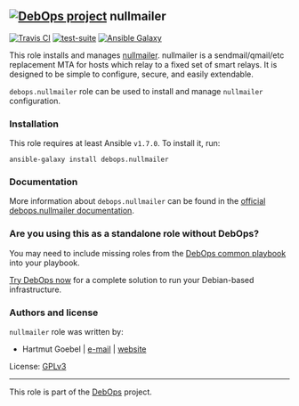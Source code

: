 ## [![DebOps project](http://debops.org/images/debops-small.png)](http://debops.org) nullmailer

[![Travis CI](http://img.shields.io/travis/debops/ansible-nullmailer.svg?style=flat)](http://travis-ci.org/debops/ansible-nullmailer) [![test-suite](http://img.shields.io/badge/test--suite-ansible--nullmailer-blue.svg?style=flat)](https://github.com/debops/test-suite/tree/master/ansible-nullmailer/)  [![Ansible Galaxy](http://img.shields.io/badge/galaxy-debops.nullmailer-660198.svg?style=flat)](https://galaxy.ansible.com/list#/roles/1564)

This role installs and manages
[nullmailer](http://untroubled.org/nullmailer/). nullmailer is a
sendmail/qmail/etc replacement MTA for hosts which relay to a fixed
set of smart relays. It is designed to be simple to configure, secure,
and easily extendable.

`debops.nullmailer` role can be used to install and manage
`nullmailer` configuration.


### Installation

This role requires at least Ansible `v1.7.0`. To install it, run:

    ansible-galaxy install debops.nullmailer

### Documentation

More information about `debops.nullmailer` can be found in the
[official debops.nullmailer documentation](http://docs.debops.org/en/latest/ansible/roles/debops.nullmailer.html).


### Are you using this as a standalone role without DebOps?

You may need to include missing roles from the [DebOps common
playbook](https://github.com/debops/debops-playbooks/blob/master/playbooks/common.yml)
into your playbook.

[Try DebOps now](https://github.com/debops/debops) for a complete solution to run your Debian-based infrastructure.


### Authors and license

`nullmailer` role was written by:
- Hartmut Goebel | [e-mail](mailto:'h.goebel@crazy-compilers.com) | [website](http://www.crazy-compilers.com)

License: [GPLv3](https://tldrlegal.com/license/gnu-general-public-license-v3-%28gpl-3%29)

***

This role is part of the [DebOps](http://debops.org/) project.
